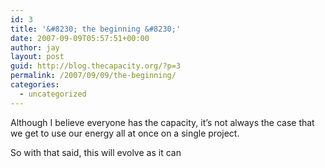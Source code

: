 ```yaml
---
id: 3
title: '&#8230; the beginning &#8230;'
date: 2007-09-09T05:57:51+00:00
author: jay
layout: post
guid: http://blog.thecapacity.org/?p=3
permalink: /2007/09/09/the-beginning/
categories:
  - uncategorized
---
```

Although I believe everyone has the capacity, it&#8217;s not always the case that we get to use our energy all at once on a single project.

So with that said, this will evolve as it can